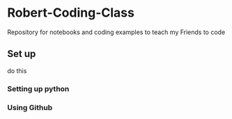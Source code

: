# Robert-Coding-Class
Repository for notebooks and coding examples to teach my Friends to code

## Set up
do this
### Setting up python
### Using Github
